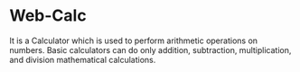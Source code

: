# Web-Calc
It is a Calculator which is used to perform arithmetic operations on numbers. Basic calculators can do only addition, subtraction, multiplication, and division mathematical calculations.
